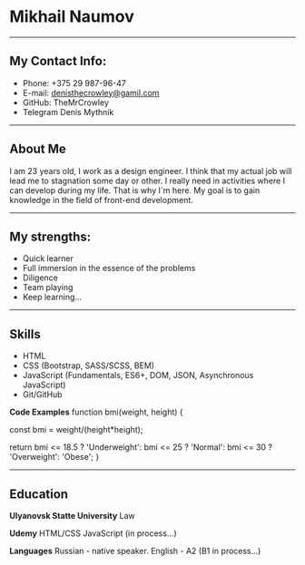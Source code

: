 # Mikhail Naumov
********* ********* ********* ********* ********* ********* 
## **My Contact Info:**
* Phone: +375 29 987-96-47
* E-mail: denisthecrowley@gamil.com
* GitHub: TheMrCrowley
* Telegram Denis Mythnik
********* ********* ********* ********* ********* ********* 
 
## About Me
I am 23 years old, I work as a design engineer. I think that my actual job will lead me to stagnation some day or other. I really need in activities where I can develop during my life. That is why I`m here. My goal is to gain knowledge in the field of front-end development.

********* ********* ********* ********* ********* ********* ********* 
## My strengths:
* Quick learner
* Full immersion in the essence of the problems
* Diligence
* Team playing
* Keep learning…
********* ********* ********* ********* ********* 
## Skills
* HTML
* CSS (Bootstrap, SASS/SCSS, BEM)
* JavaScript (Fundamentals, ES6+, DOM, JSON, Asynchronous JavaScript)
* Git/GitHub
 

**Code Examples**
function bmi(weight, height) {

  const bmi = weight/(height*height);
  
  return bmi <= 18.5 ? 'Underweight': bmi <= 25 ? 'Normal': bmi <= 30 ? 'Overweight': 'Obese';
}

********* ********* ********* ********* ********* 
## Education
**Ulyanovsk Statte University**
Law

**Udemy**
HTML/CSS
JavaScript (in process…)

**Languages**
Russian - native speaker.
English - A2 (B1 in process…)